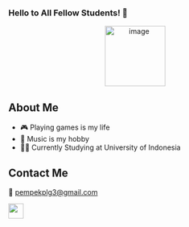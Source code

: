 ### Hello to All Fellow Students! :wave:

<div align="center">
<img src="https://cdn-icons-png.flaticon.com/512/354/354637.png" alt="image" width="120" height="auto">
</div>

## About Me
- 🎮 Playing games is my life
- 🎹 Music is my hobby
- 🧑‍🎓 Currently Studying at University of Indonesia

## Contact Me
📧 pempekplg3@gmail.com

<img src="https://cdn-icons-png.flaticon.com/512/124/124027.png" width="30" height="auto"></img>
